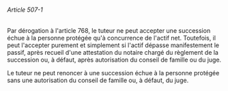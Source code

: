 ###### Article 507-1

Par dérogation à l'article 768, le tuteur ne peut accepter une succession échue à la personne protégée qu'à concurrence de l'actif net. Toutefois, il peut l'accepter purement et simplement si l'actif dépasse manifestement le passif, après recueil d'une attestation du notaire chargé du règlement de la succession ou, à défaut, après autorisation du conseil de famille ou du juge.

Le tuteur ne peut renoncer à une succession échue à la personne protégée sans une autorisation du conseil de famille ou, à défaut, du juge.

